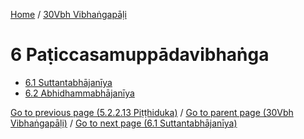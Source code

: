 
[Home](/) / [30Vbh Vibhaṅgapāḷi](/tipitaka/30Vbh.md)

# 6 Paṭiccasamuppādavibhaṅga

* [6.1 Suttantabhājanīya](/tipitaka/30Vbh/6/6.1.md)
* [6.2 Abhidhammabhājanīya](/tipitaka/30Vbh/6/6.2.md)

[Go to previous page (5.2.2.13 Piṭṭhiduka)](/tipitaka/30Vbh/5/5.2/5.2.2/5.2.2.13.md) / [Go to parent page (30Vbh Vibhaṅgapāḷi)](/tipitaka/30Vbh/0.md) / [Go to next page (6.1 Suttantabhājanīya)](/tipitaka/30Vbh/6/6.1.md)



